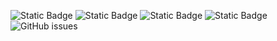 ![Static Badge](https://img.shields.io/badge/blacklists-61-000000) ![Static Badge](https://img.shields.io/badge/blacklisted-2997257-cc0000) ![Static Badge](https://img.shields.io/badge/whitelisted-2254-00CC00) ![Static Badge](https://img.shields.io/badge/streaming_blacklist-28107-000000) ![GitHub issues](https://img.shields.io/github/issues/fabriziosalmi/blacklists)
